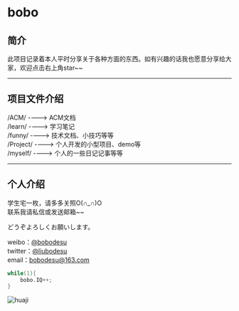bobo
=====

## 简介

此项目记录着本人平时分享关于各种方面的东西。如有兴趣的话我也愿意分享给大家，欢迎点击右上角star~~

---
## 项目文件介绍
 
/ACM/     ----> ACM文档  
/learn/   ----> 学习笔记  
/funny/   ----> 技术文档、小技巧等等  
/Project/ ----> 个人开发的小型项目、demo等  
/myself/  ----> 个人的一些日记记事等等  


---
## 个人介绍

学生宅一枚，请多多关照O(∩_∩)O  
联系我请私信或发送邮箱~~  

どうぞよろしくお願いします。  

weibo：[@bobodesu](https://weibo.com/bobodesu)    
twitter：[@liubodesu](https://twitter.com/liubodesu)    
email：bobodesu@163.com  
  
```cpp
while(1){
    bobo.IQ++;
}
```


![huaji](https://www.fuhaodq.com/d/file/fuhaotuan/2017-02-26/b6a60560245bcd9c46e4c5790366b4b9.jpg "huaji")